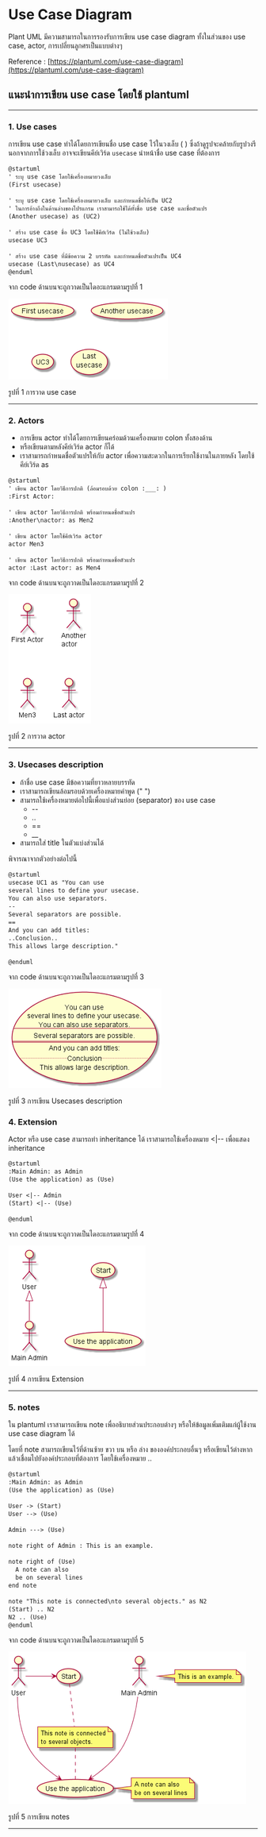 # Use Case Diagram

Plant UML มีความสามารถในการรองรับการเขียน use case diagram ทั้งในส่วนของ use case, actor, การเปลี่ยนลูกศรเป็นแบบต่างๆ  

Reference : [https://plantuml.com/use-case-diagram](https://plantuml.com/use-case-diagram)

## แนะนำการเขียน use case โดยใช้ plantuml

---

### 1. Use cases

การเขียน use case ทำได้โดยการเขียนชื่อ use case ไว้ในวงเล็บ ( ) ซึ่งถ้าดูรูปจะคล้ายกับรูปวงรี
นอกจากการใช้วงเล็บ อาจจะเขียนคีย์เวิร์ด `usecase` นำหน้าชื่อ use case ที่ต้องการ

``` text
@startuml
' ระบุ use case โดยใช้เครื่องหมายวงเล็บ
(First usecase)  

' ระบุ use case โดยใช้เครื่องหมายวงเล็บ และกำหนดชื่อให้เป็น UC2  
' ในการอ้างถึงในด้านล่างของโปรแกรม เราสามารถใช้ได้ทั้งชื่อ use case และชื่อตัวแปร
(Another usecase) as (UC2)

' สร้าง use case ชื่อ UC3 โดยใชีคีย์เวิร์ด (ไม่ใช้วงเล็บ)  
usecase UC3

' สร้าง use case ที่มีข้อความ 2 บรรทัด และกำหนดชื่อตัวแปรเป็น UC4
usecase (Last\nusecase) as UC4
@enduml
```

จาก code ด้านบนจะถูกวาดเป็นไดอะแกรมตามรูปที่ 1

![รูปที่ 1 การวาด use case](./image/diagram1.png)

รูปที่ 1 การวาด use case

---

### 2. Actors

* การเขียน actor ทำได้โดยการเขียนคร่อมด้วนเครื่องหมาย colon ทั้งสองด้าน
* หรือเขียนตามหลังคีย์เวิร์ด actor ก็ได้
* เราสามารถกำหนดชื่อตัวแปรให้กับ actor  เพื่อความสะดวกในการเรียกใช้งานในภายหลัง โดยใช้คีย์เวิร์ด as  

```text
@startuml
' เขียน actor โดยวิธีการปกติ (ล้อมรอบด้วย colon :___: )
:First Actor:

' เขียน actor โดยวิธีการปกติ พร้อมกำหนดชื่อตัวแปร
:Another\nactor: as Men2

' เขียน actor โดยใช้คีย์เวิร์ด actor
actor Men3

' เขียน actor โดยวิธีการปกติ พร้อมกำหนดชื่อตัวแปร
actor :Last actor: as Men4
```

จาก code ด้านบนจะถูกวาดเป็นไดอะแกรมตามรูปที่ 2

![รูปที่ 2 การวาด actor](./image/diagram2.png)

รูปที่ 2 การวาด actor

---

### 3. Usecases description

* ถ้าชื่อ use case มีข้อความที่ยาวหลายบรรทัด  
* เราสามารถเขียนล้อมรอบด้วยเครื่องหมายคำพูด ("  ")  
* สามารถใช้เครื่องหมายต่อไปนี้เพื่อแบ่งส่วนย่อย (separator) ของ use case  
  * --
  * ..
  * ==
  * __
* สามารถใส่  title ในตัวแบ่งส่วนได้

พิจารณาจากตัวอย่างต่อไปนี้

``` text
@startuml
usecase UC1 as "You can use
several lines to define your usecase.
You can also use separators.
--
Several separators are possible.
==
And you can add titles:
..Conclusion..
This allows large description."

@enduml
```

จาก code ด้านบนจะถูกวาดเป็นไดอะแกรมตามรูปที่ 3

![รูปที่ 3 การเขียน Usecases description](./image/diagram3.png)

รูปที่ 3 การเขียน Usecases description

### 4. Extension

Actor หรือ use case สามารถทำ inheritance ได้
เราสามารถใช้เครื่องหมาย  <|-- เพื่อแสดง inheritance  

``` text
@startuml
:Main Admin: as Admin
(Use the application) as (Use)

User <|-- Admin
(Start) <|-- (Use)

@enduml
```

จาก code ด้านบนจะถูกวาดเป็นไดอะแกรมตามรูปที่ 4

![รูปที่ 4 การเขียน Extension](./image/diagram4.png)

รูปที่ 4 การเขียน Extension

---

### 5. notes

ใน plantuml เราสามารถเขียน note เพื่ออธิบายส่วนประกอบต่างๆ หรือให้ข้อมูลเพิ่มเติมแก่ผู้ใช้งาน use case diagram ได้  

โดยที่ note สามารถเขียนไว้ที่ด้านซ้าย ขวา บน หรือ ล่าง ขององค์ประกอบอื่นๆ หรือเขียนไว้ต่างหาก แล้วเชื่อมไปยังองค์ประกอบที่ต้องการ โดยใช้เครื่องหมาย ..

``` text
@startuml
:Main Admin: as Admin
(Use the application) as (Use)

User -> (Start)
User --> (Use)

Admin ---> (Use)

note right of Admin : This is an example.

note right of (Use)
  A note can also
  be on several lines
end note

note "This note is connected\nto several objects." as N2
(Start) .. N2
N2 .. (Use)
@enduml

```

จาก code ด้านบนจะถูกวาดเป็นไดอะแกรมตามรูปที่ 5

![รูปที่ 5 การเขียน notes](./image/diagram5.png)

รูปที่ 5 การเขียน notes

---
